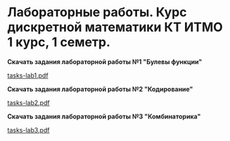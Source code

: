 # Лабораторные работы. Курс дискретной математики КТ ИТМО 1 курс, 1 семетр.

__Скачать задания лабораторной работы №1 "Булевы функции"__

  [tasks-lab1.pdf](https://github.com/tghsd/DM-first_term-labs-solutions-ITMO/files/7642844/tasks-lab1.pdf)

__Скачать задания лабораторной работы №2 "Кодирование"__

  [tasks-lab2.pdf](https://github.com/tghsd/DM-first_term-labs-solutions-ITMO/files/7642846/tasks-lab2.pdf)

__Скачать задания лабораторной работы №3 "Комбинаторика"__

  [tasks-lab3.pdf]()
